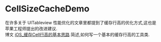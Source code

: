 # CellSizeCacheDemo

在许多关于 UITableview 性能优化的文章里都提到了缓存行高的优化方式,这也是苹果工程师提出的改进建议.  
博文 [iOS_缓存Cell行高的基本思路](http://bigpi.me/post/ios/ios_huan-cun-cellxing-gao-de-ji-ben-si-lu) 简述,如何写一个基本的缓存行高的工具类.